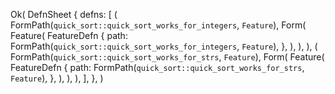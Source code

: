 Ok(
    DefnSheet {
        defns: [
            (
                FormPath(`quick_sort::quick_sort_works_for_integers`, `Feature`),
                Form(
                    Feature(
                        FeatureDefn {
                            path: FormPath(`quick_sort::quick_sort_works_for_integers`, `Feature`),
                        },
                    ),
                ),
            ),
            (
                FormPath(`quick_sort::quick_sort_works_for_strs`, `Feature`),
                Form(
                    Feature(
                        FeatureDefn {
                            path: FormPath(`quick_sort::quick_sort_works_for_strs`, `Feature`),
                        },
                    ),
                ),
            ),
        ],
    },
)